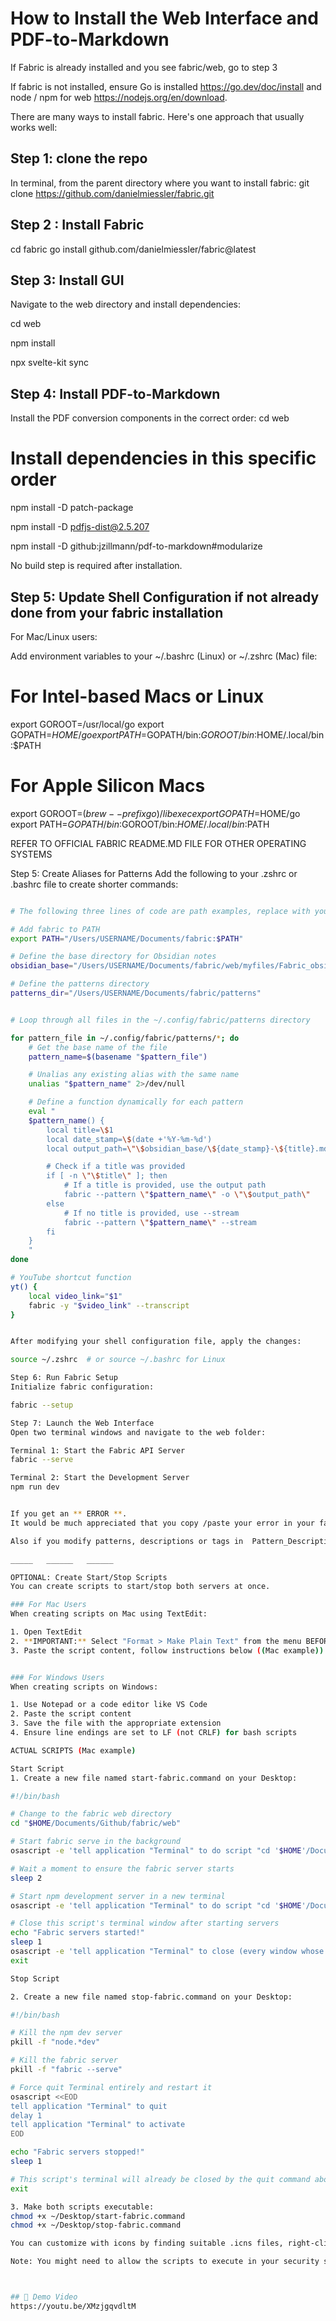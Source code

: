 # How to Install the Web Interface and PDF-to-Markdown

If Fabric is already installed and you see fabric/web, go to step 3

If fabric is not installed, ensure Go is installed https://go.dev/doc/install and node / npm for web https://nodejs.org/en/download.

There are many ways to install fabric. Here's one approach that usually works well:

## Step 1: clone the repo
In terminal, from the parent directory where you want to install fabric:
git clone https://github.com/danielmiessler/fabric.git

## Step 2 : Install Fabric
cd fabric
go install github.com/danielmiessler/fabric@latest

## Step 3: Install GUI
Navigate to the web directory and install dependencies:

cd web

npm install

npx svelte-kit sync

## Step 4: Install PDF-to-Markdown
Install the PDF conversion components in the correct order:
cd web
# Install dependencies in this specific order

npm install -D patch-package

npm install -D pdfjs-dist@2.5.207

npm install -D github:jzillmann/pdf-to-markdown#modularize


No build step is required after installation.

## Step 5: Update Shell Configuration if not already done from your fabric installation
For Mac/Linux users:

Add environment variables to your ~/.bashrc (Linux) or ~/.zshrc (Mac) file:

# For Intel-based Macs or Linux
export GOROOT=/usr/local/go
export GOPATH=$HOME/go
export PATH=$GOPATH/bin:$GOROOT/bin:$HOME/.local/bin:$PATH

# For Apple Silicon Macs
export GOROOT=$(brew --prefix go)/libexec
export GOPATH=$HOME/go
export PATH=$GOPATH/bin:$GOROOT/bin:$HOME/.local/bin:$PATH

REFER TO OFFICIAL FABRIC README.MD FILE FOR OTHER OPERATING SYSTEMS

Step 5: Create Aliases for Patterns
Add the following to your .zshrc or .bashrc file to create shorter commands:

```bash

# The following three lines of code are path examples, replace with your actual path.

# Add fabric to PATH
export PATH="/Users/USERNAME/Documents/fabric:$PATH"

# Define the base directory for Obsidian notes
obsidian_base="/Users/USERNAME/Documents/fabric/web/myfiles/Fabric_obsidian"

# Define the patterns directory
patterns_dir="/Users/USERNAME/Documents/fabric/patterns"


# Loop through all files in the ~/.config/fabric/patterns directory

for pattern_file in ~/.config/fabric/patterns/*; do
    # Get the base name of the file
    pattern_name=$(basename "$pattern_file")

    # Unalias any existing alias with the same name
    unalias "$pattern_name" 2>/dev/null

    # Define a function dynamically for each pattern
    eval "
    $pattern_name() {
        local title=\$1
        local date_stamp=\$(date +'%Y-%m-%d')
        local output_path=\"\$obsidian_base/\${date_stamp}-\${title}.md\"

        # Check if a title was provided
        if [ -n \"\$title\" ]; then
            # If a title is provided, use the output path
            fabric --pattern \"$pattern_name\" -o \"\$output_path\"
        else
            # If no title is provided, use --stream
            fabric --pattern \"$pattern_name\" --stream
        fi
    }
    "
done

# YouTube shortcut function
yt() {
    local video_link="$1"
    fabric -y "$video_link" --transcript
}


After modifying your shell configuration file, apply the changes:

source ~/.zshrc  # or source ~/.bashrc for Linux

Step 6: Run Fabric Setup
Initialize fabric configuration:

fabric --setup

Step 7: Launch the Web Interface
Open two terminal windows and navigate to the web folder:

Terminal 1: Start the Fabric API Server
fabric --serve

Terminal 2: Start the Development Server
npm run dev


If you get an ** ERROR **.
It would be much appreciated that you copy /paste your error in your favorite LLM before opening a ticket, 90% of the time your llm will point you to the solution.

Also if you modify patterns, descriptions or tags in  Pattern_Descriptions/pattern_descriptions.json, make sure to copy the file over in  web/static/data/pattern_descriptions.json  

_____   ______   ______

OPTIONAL: Create Start/Stop Scripts 
You can create scripts to start/stop both servers at once.

### For Mac Users
When creating scripts on Mac using TextEdit:

1. Open TextEdit
2. **IMPORTANT:** Select "Format > Make Plain Text" from the menu BEFORE pasting any code
3. Paste the script content, follow instructions below ((Mac example)).


### For Windows Users
When creating scripts on Windows:

1. Use Notepad or a code editor like VS Code
2. Paste the script content
3. Save the file with the appropriate extension
4. Ensure line endings are set to LF (not CRLF) for bash scripts

ACTUAL SCRIPTS (Mac example)

Start Script 
1. Create a new file named start-fabric.command on your Desktop:

#!/bin/bash

# Change to the fabric web directory
cd "$HOME/Documents/Github/fabric/web"

# Start fabric serve in the background
osascript -e 'tell application "Terminal" to do script "cd '$HOME'/Documents/Github/fabric/web && fabric --serve; exit"'

# Wait a moment to ensure the fabric server starts
sleep 2

# Start npm development server in a new terminal
osascript -e 'tell application "Terminal" to do script "cd '$HOME'/Documents/Github/fabric/web && npm run dev; exit"'

# Close this script's terminal window after starting servers
echo "Fabric servers started!"
sleep 1
osascript -e 'tell application "Terminal" to close (every window whose name contains ".command")' &
exit

Stop Script

2. Create a new file named stop-fabric.command on your Desktop:

#!/bin/bash

# Kill the npm dev server
pkill -f "node.*dev"

# Kill the fabric server
pkill -f "fabric --serve"

# Force quit Terminal entirely and restart it
osascript <<EOD
tell application "Terminal" to quit
delay 1
tell application "Terminal" to activate
EOD

echo "Fabric servers stopped!"
sleep 1

# This script's terminal will already be closed by the quit command above
exit

3. Make both scripts executable:
chmod +x ~/Desktop/start-fabric.command
chmod +x ~/Desktop/stop-fabric.command

You can customize with icons by finding suitable .icns files, right-clicking each .command file, selecting "Get Info", and dragging your icon file onto the small icon in the top-left corner.

Note: You might need to allow the scripts to execute in your security settings by going to System Preferences → Security & Privacy after trying to run them the first time.



## 🎥 Demo Video
https://youtu.be/XMzjgqvdltM
